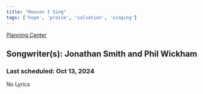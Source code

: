 ```yaml
---
title: "Reason I Sing"
tags: ['hope', 'praise', 'salvation', 'singing']
---
```


[Planning Center](https://services.planningcenteronline.com/songs/26849791)

## Songwriter(s): Jonathan Smith and Phil Wickham
### Last scheduled: Oct 13, 2024          

No Lyrics
